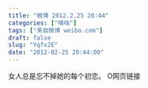 ```yaml
---
title: "微博 2012.2.25 20:44"
categories: ["嘀咕"]
tags: ["来自微博 weibo.com"]
draft: false
slug: "Yqfx2E"
date: "2012-02-25 20:44:00"
---
```


<p>女人总是忘不掉她的每个初恋。 O网页链接 ​​​​</p>
